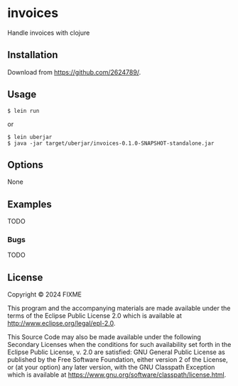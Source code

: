 # invoices

Handle invoices with clojure

## Installation

Download from https://github.com/2624789/.

## Usage

    $ lein run

or

    $ lein uberjar
    $ java -jar target/uberjar/invoices-0.1.0-SNAPSHOT-standalone.jar

## Options

None

## Examples

TODO

### Bugs

TODO

## License

Copyright © 2024 FIXME

This program and the accompanying materials are made available under the
terms of the Eclipse Public License 2.0 which is available at
http://www.eclipse.org/legal/epl-2.0.

This Source Code may also be made available under the following Secondary
Licenses when the conditions for such availability set forth in the Eclipse
Public License, v. 2.0 are satisfied: GNU General Public License as published by
the Free Software Foundation, either version 2 of the License, or (at your
option) any later version, with the GNU Classpath Exception which is available
at https://www.gnu.org/software/classpath/license.html.
